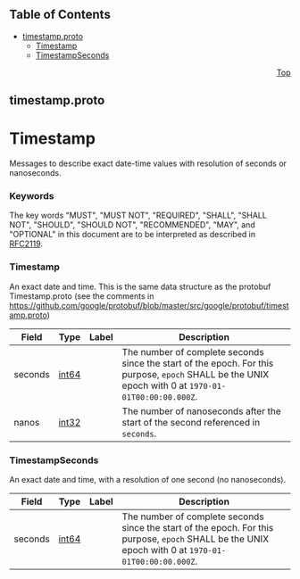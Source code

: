 ## Table of Contents

- [timestamp.proto](#timestamp-proto)
    - [Timestamp](#proto-Timestamp)
    - [TimestampSeconds](#proto-TimestampSeconds)
  



<a name="timestamp-proto"></a>
<p align="right"><a href="#top">Top</a></p>

## timestamp.proto
# Timestamp
Messages to describe exact date-time values with resolution of seconds or nanoseconds.

### Keywords
The key words "MUST", "MUST NOT", "REQUIRED", "SHALL", "SHALL NOT",
"SHOULD", "SHOULD NOT", "RECOMMENDED", "MAY", and "OPTIONAL" in this
document are to be interpreted as described in [RFC2119](https://www.ietf.org/rfc/rfc2119).


<a name="proto-Timestamp"></a>

### Timestamp
An exact date and time. This is the same data structure as the protobuf Timestamp.proto (see the
comments in https://github.com/google/protobuf/blob/master/src/google/protobuf/timestamp.proto)


| Field | Type | Label | Description |
| ----- | ---- | ----- | ----------- |
| seconds | [int64](#int64) |  | The number of complete seconds since the start of the epoch. For this purpose, `epoch` SHALL be the UNIX epoch with 0 at `1970-01-01T00:00:00.000Z`. |
| nanos | [int32](#int32) |  | The number of nanoseconds after the start of the second referenced in `seconds`. |






<a name="proto-TimestampSeconds"></a>

### TimestampSeconds
An exact date and time, with a resolution of one second (no nanoseconds).


| Field | Type | Label | Description |
| ----- | ---- | ----- | ----------- |
| seconds | [int64](#int64) |  | The number of complete seconds since the start of the epoch. For this purpose, `epoch` SHALL be the UNIX epoch with 0 at `1970-01-01T00:00:00.000Z`. |





 <!-- end messages -->

 <!-- end enums -->

 <!-- end HasExtensions -->

 <!-- end services -->


